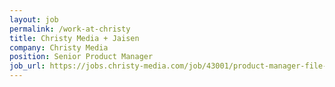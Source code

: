 ```yaml
---
layout: job
permalink: /work-at-christy
title: Christy Media + Jaisen
company: Christy Media
position: Senior Product Manager
job_url: https://jobs.christy-media.com/job/43001/product-manager-file-based-systems/fort-lauderdale
---
```




